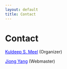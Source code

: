 ```yaml
---
layout: default
title: Contact
---
```

# Contact
	
<a href="https://www.comp.nus.edu.sg/~meel/" style="text-decoration: underline; color: blue">Kuldeep S. Meel</a> (Organizer)

<a href="mailto:jiong@comp.nus.edu.sg" style="text-decoration: underline; color: blue">Jiong Yang</a> (Webmaster)
